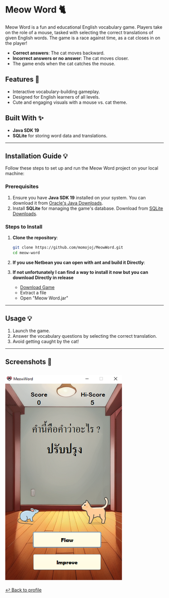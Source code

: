 # Meow Word 🐈

Meow Word is a fun and educational English vocabulary game. Players take on the role of a mouse, tasked with selecting the correct translations of given English words. The game is a race against time, as a cat closes in on the player!  

- **Correct answers**: The cat moves backward.
- **Incorrect answers or no answer**: The cat moves closer.
- The game ends when the cat catches the mouse.

## Features 🧩

- Interactive vocabulary-building gameplay.
- Designed for English learners of all levels.
- Cute and engaging visuals with a mouse vs. cat theme.

## Built With ✨

- **Java SDK 19**
- **SQLite** for storing word data and translations.

---

## Installation Guide 💡

Follow these steps to set up and run the Meow Word project on your local machine:

### Prerequisites

1. Ensure you have **Java SDK 19** installed on your system. You can download it from [Oracle's Java Downloads](https://www.oracle.com/java/technologies/javase-downloads.html).
2. Install **SQLite** for managing the game's database. Download from [SQLite Downloads](https://www.sqlite.org/download.html).

### Steps to Install

1. **Clone the repository**:
    ```bash
    git clone https://github.com/momojoj/MeowWord.git
    cd meow-word
    ```
2. **If you use Netbean you can open with ant and build it Directly**:

3. **If not unfortunately I can find a way to install it now but you can download Directly in release**
    - [Download Game](https://github.com/NutNaphop/MeowWord/releases/tag/full)
    - Extract a file
    - Open "Meow Word.jar"
---

## Usage 💡

1. Launch the game.
2. Answer the vocabulary questions by selecting the correct translation.
3. Avoid getting caught by the cat!

---

## Screenshots 🎴
![Gameplay](screenshot/image.png)
---

[↩️ Back to profile](README.md)
